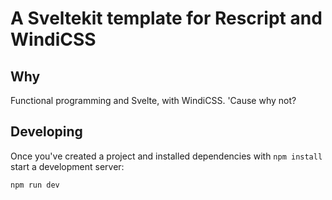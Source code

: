 # A Sveltekit template for Rescript and WindiCSS

## Why

Functional programming and Svelte, with WindiCSS. 'Cause why not?

## Developing

Once you've created a project and installed dependencies with `npm install` start a development server:

```bash
npm run dev
```
